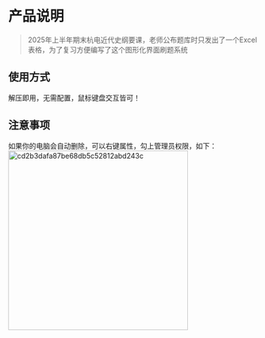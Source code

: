 # 产品说明

>2025年上半年期末杭电近代史纲要课，老师公布题库时只发出了一个Excel表格，为了复习方便编写了这个图形化界面刷题系统

## 使用方式
解压即用，无需配置，鼠标键盘交互皆可！

## 注意事项
如果你的电脑会自动删除，可以右键属性，勾上管理员权限，如下：
<img width="362" alt="cd2b3dafa87be68db5c52812abd243c" src="https://github.com/user-attachments/assets/418edf42-d851-4e2c-abfe-6c4fbe6b8a76" />

